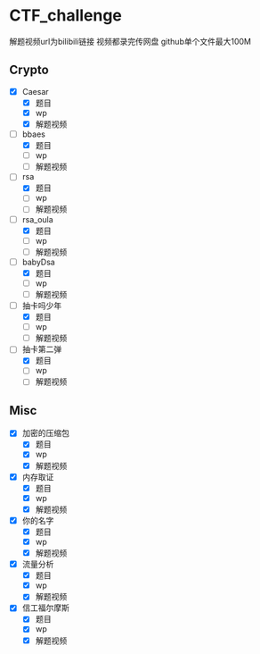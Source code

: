 # CTF_challenge
解题视频url为bilibili链接
视频都录完传网盘
github单个文件最大100M
## Crypto

- [x] Caesar
    - [x] 题目
    - [x] wp
    - [x] 解题视频
- [ ] bbaes
    - [x] 题目
    - [ ] wp
    - [ ] 解题视频
- [ ] rsa
    - [x] 题目
    - [ ] wp
    - [ ] 解题视频
- [ ] rsa_oula
    - [x] 题目
    - [ ] wp
    - [ ] 解题视频
- [ ] babyDsa
    - [x] 题目
    - [ ] wp
    - [ ] 解题视频
- [ ] 抽卡吗少年
    - [x] 题目
    - [ ] wp
    - [ ] 解题视频
- [ ] 抽卡第二弹
    - [x] 题目
    - [ ] wp
    - [ ] 解题视频
## Misc

- [x] 加密的压缩包
    - [x] 题目
    - [x] wp
    - [x] 解题视频
- [x] 内存取证
    - [x] 题目
    - [x] wp
    - [x] 解题视频
- [x] 你的名字
    - [x] 题目
    - [x] wp
    - [x] 解题视频
- [x] 流量分析
    - [x] 题目
    - [x] wp
    - [x] 解题视频
- [x] 信工福尔摩斯
    - [x] 题目
    - [x] wp
    - [x] 解题视频
